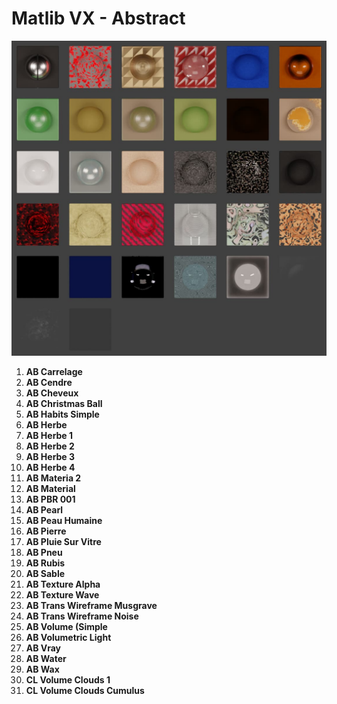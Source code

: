 # Matlib VX - Abstract

![Matlab VX Abstract](https://github.com/don1138/blender-materials/blob/main/Matlab-VX/JPG/Matlib-VX-Abstract.jpg)

1. **AB Carrelage**
1. **AB Cendre**
1. **AB Cheveux**
1. **AB Christmas Ball**
1. **AB Habits Simple**
1. **AB Herbe**
1. **AB Herbe 1**
1. **AB Herbe 2**
1. **AB Herbe 3**
1. **AB Herbe 4**
1. **AB Materia 2**
1. **AB Material**
1. **AB PBR 001**
1. **AB Pearl**
1. **AB Peau Humaine**
1. **AB Pierre**
1. **AB Pluie Sur Vitre**
1. **AB Pneu**
1. **AB Rubis**
1. **AB Sable**
1. **AB Texture Alpha**
1. **AB Texture Wave**
1. **AB Trans Wireframe Musgrave**
1. **AB Trans Wireframe Noise**
1. **AB Volume (Simple**
1. **AB Volumetric Light**
1. **AB Vray**
1. **AB Water**
1. **AB Wax**
1. **CL Volume Clouds 1**
1. **CL Volume Clouds Cumulus**
